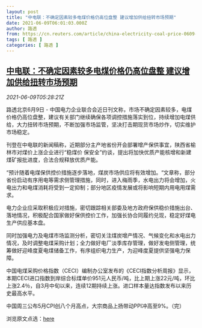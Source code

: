 ```yaml
---
layout: post
title: "中电联：不确定因素较多电煤价格仍高位盘整 建议增加供给扭转市场预期"
date: 2021-06-09T06:01:03.000Z
author: 路透
from: https://cn.reuters.com/article/china-electricity-coal-price-0609-idCNKCS2DL0E9
tags: [ 路透 ]
categories: [ 路透 ]
---
```

<!--1623218463000-->
[中电联：不确定因素较多电煤价格仍高位盘整 建议增加供给扭转市场预期](https://cn.reuters.com/article/china-electricity-coal-price-0609-idCNKCS2DL0E9)
------

<div>
<div><i>2021-06-09T05:28:21Z</i></div><p>路透北京6月9日 - 中国电力企业联合会近日刊文称，市场不确定因素较多，电煤价格仍高位盘整，建议有关部门继续确保各项调控措施落实到位，持续增加电煤供给，大力扭转市场预期，不断加强市场监管，坚决打击期现货市场炒作，切实维护市场稳定。</p><p>刊登在中电联的新闻稿称，近期部分主产地省份开会部署增产保供事宜，陕西省榆林市对煤价上涨企业进行“稳煤价 保安全”约谈，提出将加快优质产能核增和新建煤矿报批进度，合法合规释放优质产能。</p><p>“预计随着电煤保供控价措施逐步落地，煤炭市场供应将有效增加。“文章称，部分省份启动有序用电等需求侧管理措施，同时，进入梅雨季，水电出力将会增加，火电出力和电煤消耗将受到一定抑制；部分地区疫情发展或将影响短期内用电用煤需求。</p><p>电力企业应采取积极应对措施，密切跟踪相关部委及地方政府保供稳价措施出台、落地情况，积极配合国家做好保供控价工作，加强长协合同履约兑现，稳定好煤电生产供应基本盘。</p><p>同时加强电力及电煤市场监测分析，密切关注煤炭增产情况、气候变化和水电出力情况，及时调整电煤采购计划；全力做好电厂淡季库存管理，做好发电侧管理，统筹做好迎峰度夏电煤储备工作，有序组织电力生产，为迎峰度夏提供坚强电力保障。 　</p><p>中国电煤采购价格指数（CECI）编制办公室发布的《CECI指数分析周报》显示，本期CECI进口指数到岸综合标煤单价951元人民币/吨，比上期上涨22元/吨，环比上涨2.4％，自3月中旬以来，连续12期持续上涨。进口样本量达指数发布以来历史最高水平。</p><p>中国周三公布5月CPI创八个月高点，大宗商品上扬带动PPI冲高至9%。（完）</p><p>浏览原文点选：<a href="https://cec.org.cn/detail/index.html?3-297150">here</a></p>
</div>

